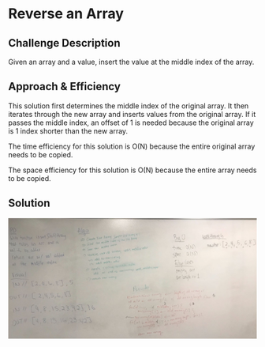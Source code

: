 # Reverse an Array

## Challenge Description

Given an array and a value, insert the value at the middle index of the array.


## Approach & Efficiency

This solution first determines the middle index of the original array.  It then iterates through the new array and inserts values from the original array.  If it passes the middle index, an offset of 1 is needed because the original array is 1 index shorter than the new array.

The time efficiency for this solution is O(N) because the entire original array needs to be copied.

The space efficiency for this solution is O(N) because the entire array needs to be copied.

## Solution

![shift array picture](/assets/shiftArray.png)